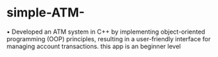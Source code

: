 # simple-ATM-
•	Developed an ATM system in C++ by implementing object-oriented programming (OOP) principles, resulting in a user-friendly interface for managing account transactions.
this app is an beginner level
